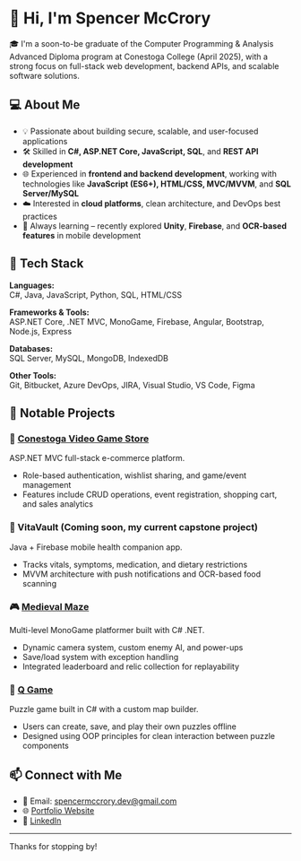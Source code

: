 # 👋 Hi, I'm Spencer McCrory

🎓 I'm a soon-to-be graduate of the Computer Programming & Analysis Advanced Diploma program at Conestoga College (April 2025), with a strong focus on full-stack web development, backend APIs, and scalable software solutions.

## 💻 About Me

- 💡 Passionate about building secure, scalable, and user-focused applications
- 🛠️ Skilled in **C#, ASP.NET Core, JavaScript, SQL**, and **REST API development**
- 🌐 Experienced in **frontend and backend development**, working with technologies like **JavaScript (ES6+), HTML/CSS, MVC/MVVM**, and **SQL Server/MySQL**
- ☁️ Interested in **cloud platforms**, clean architecture, and DevOps best practices
- 🧠 Always learning – recently explored **Unity**, **Firebase**, and **OCR-based features** in mobile development

## 🔧 Tech Stack

**Languages:**  
C#, Java, JavaScript, Python, SQL, HTML/CSS

**Frameworks & Tools:**  
ASP.NET Core, .NET MVC, MonoGame, Firebase, Angular, Bootstrap, Node.js, Express

**Databases:**  
SQL Server, MySQL, MongoDB, IndexedDB

**Other Tools:**  
Git, Bitbucket, Azure DevOps, JIRA, Visual Studio, VS Code, Figma

## 📌 Notable Projects

### 🛒 [Conestoga Video Game Store](https://github.com/SpencerMcCrory/Insight-CVGS)
ASP.NET MVC full-stack e-commerce platform.  
- Role-based authentication, wishlist sharing, and game/event management  
- Features include CRUD operations, event registration, shopping cart, and sales analytics

### 💊 VitaVault (Coming soon, my current capstone project)
Java + Firebase mobile health companion app.  
- Tracks vitals, symptoms, medication, and dietary restrictions  
- MVVM architecture with push notifications and OCR-based food scanning

### 🎮 [Medieval Maze](https://github.com/SpencerMcCrory/Medieval-Maze)
Multi-level MonoGame platformer built with C# .NET.  
- Dynamic camera system, custom enemy AI, and power-ups  
- Save/load system with exception handling  
- Integrated leaderboard and relic collection for replayability

### 🧩 [Q Game](https://github.com/SpencerMcCrory/Q-Game)
Puzzle game built in C# with a custom map builder.  
- Users can create, save, and play their own puzzles offline  
- Designed using OOP principles for clean interaction between puzzle components

## 📫 Connect with Me

- 📧 Email: spencermccrory.dev@gmail.com  
- 🌐 [Portfolio Website](https://spencermccrory.github.io/)  
- 💼 [LinkedIn](https://www.linkedin.com/in/spencer-mccrory/)  

---

Thanks for stopping by!
